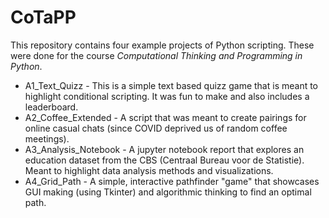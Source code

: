 # CoTaPP

This repository contains four example projects of Python scripting. These were done for the course *Computational Thinking and Programming in Python*.

* A1_Text_Quizz - This is a simple text based quizz game that is meant to highlight conditional scripting. It was fun to make and also includes a leaderboard.
* A2_Coffee_Extended - A script that was meant to create pairings for online casual chats (since COVID deprived us of random coffee meetings).
* A3_Analysis_Notebook - A jupyter notebook report that explores an education dataset from the CBS (Centraal Bureau voor de Statistie). Meant to highlight data analysis methods and visualizations.
* A4_Grid_Path - A simple, interactive pathfinder "game" that showcases GUI making (using Tkinter) and algorithmic thinking to find an optimal path. 
